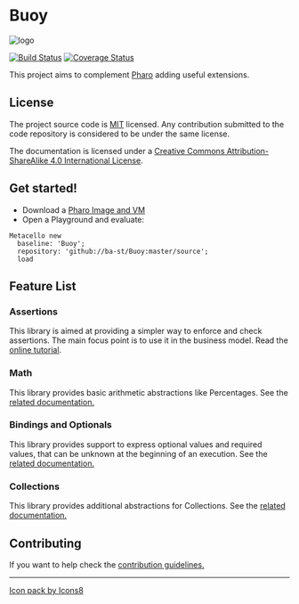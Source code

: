 # Buoy

![logo](https://maxcdn.icons8.com/Color/PNG/48/Transport/buoy-48.png)

[![Build Status](https://travis-ci.org/ba-st/Buoy.svg?branch=master)](https://travis-ci.org/ba-st/Buoy)
[![Coverage Status](https://coveralls.io/repos/github/ba-st/Buoy/badge.svg?branch=master)](https://coveralls.io/github/ba-st/Buoy?branch=master)

This project aims to complement [Pharo](www.pharo.org) adding useful extensions.

## License
The project source code is [MIT](LICENSE) licensed. Any contribution submitted to the code repository is considered to be under the same license.

The documentation is licensed under a [Creative Commons Attribution-ShareAlike 4.0 International License](http://creativecommons.org/licenses/by-sa/4.0/).

## Get started!

- Download a [Pharo Image and VM](http://get.pharo.org)
- Open a Playground and evaluate:

```smalltalk
Metacello new
  baseline: 'Buoy';
  repository: 'github://ba-st/Buoy:master/source';
  load
```

## Feature List

### Assertions

This library is aimed at providing a simpler way to enforce and check assertions. The main focus point is to use it in the business model. Read the [online tutorial](docs/Assertions.md).

### Math

This library provides basic arithmetic abstractions like Percentages. See the [related documentation.](docs/Math.md)

### Bindings and Optionals

This library provides support to express optional values and required values, that can be unknown at the beginning of an execution. See the [related documentation.](docs/BindingsAndOptionals.md)

### Collections

This library provides additional abstractions for Collections. See the [related documentation.](docs/Collections.md)

## Contributing

If you want to help check the [contribution guidelines.](CONTRIBUTING.md)

---
[Icon pack by Icons8](https://icons8.com)
